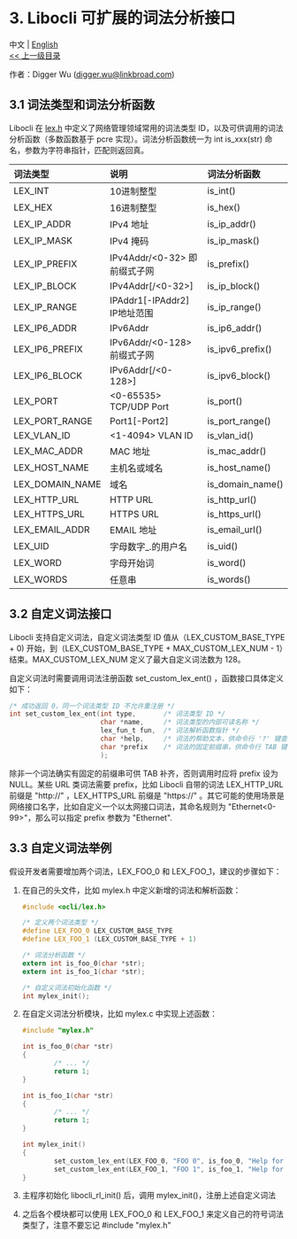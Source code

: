 # 3. Libocli 可扩展的词法分析接口

中文 | [English](Lexical%20Parsing.md)
<br>
[<< 上一级目录](README.zh_CN.md)  

作者：Digger Wu (digger.wu@linkbroad.com)

## 3.1 词法类型和词法分析函数

Libocli 在 [lex.h](../src/lex.h) 中定义了网络管理领域常用的词法类型 ID，以及可供调用的词法分析函数（多数函数基于 pcre 实现）。词法分析函数统一为 int is_xxx(str) 命名，参数为字符串指针，匹配则返回真。

| 词法类型 | 说明 | 词法分析函数 |
| :--- | :--- | :--- |
| LEX_INT | 10进制整型 | is_int() |
| LEX_HEX | 16进制整型 | is_hex() |
| LEX_IP_ADDR | IPv4 地址 | is_ip_addr() |
| LEX_IP_MASK | IPv4 掩码 | is_ip_mask() |
| LEX_IP_PREFIX | IPv4Addr/<0-32> 即前缀式子网 | is_prefix() |
| LEX_IP_BLOCK | IPv4Addr[/<0-32>] | is_ip_block() |
| LEX_IP_RANGE | IPAddr1[-IPAddr2] IP地址范围 | is_ip_range() |
| LEX_IP6_ADDR | IPv6Addr | is_ip6_addr() |
| LEX_IP6_PREFIX | IPv6Addr/<0-128> 前缀式子网 | is_ipv6_prefix() |
| LEX_IP6_BLOCK | IPv6Addr[/<0-128>] | is_ipv6_block() |
| LEX_PORT | <0-65535> TCP/UDP Port | is_port() |
| LEX_PORT_RANGE | Port1[-Port2] | is_port_range() |
| LEX_VLAN_ID | <1-4094> VLAN ID | is_vlan_id() |
| LEX_MAC_ADDR | MAC 地址 | is_mac_addr() |
| LEX_HOST_NAME | 主机名或域名 | is_host_name() |
| LEX_DOMAIN_NAME | 域名 | is_domain_name() |
| LEX_HTTP_URL | HTTP URL | is_http_url() |
| LEX_HTTPS_URL | HTTPS URL | is_https_url() |
| LEX_EMAIL_ADDR | EMAIL 地址 | is_email_url() |
| LEX_UID | 字母数字_.的用户名 | is_uid() |
| LEX_WORD | 字母开始词 | is_word() |
| LEX_WORDS | 任意串 | is_words() |

## 3.2 自定义词法接口

Libocli 支持自定义词法，自定义词法类型 ID 值从（LEX_CUSTOM_BASE_TYPE + 0) 开始，到（LEX_CUSTOM_BASE_TYPE + MAX_CUSTOM_LEX_NUM - 1） 结束。MAX_CUSTOM_LEX_NUM 定义了最大自定义词法数为 128。

自定义词法时需要调用词法注册函数 set_custom_lex_ent() ，函数接口具体定义如下：
```c
/* 成功返回 0，同一个词法类型 ID 不允许重注册 */
int set_custom_lex_ent(int type,       /* 词法类型 ID */
                       char *name,     /* 词法类型的内部可读名称 */
                       lex_fun_t fun,  /* 词法解析函数指针 */
                       char *help,     /* 词法的帮助文本，供命令行 '?' 键查看 */
                       char *prefix    /* 词法的固定前缀串，供命令行 TAB 键自动补齐 */
                       );
```

除非一个词法确实有固定的前缀串可供 TAB 补齐，否则调用时应将 prefix 设为 NULL。某些 URL 类词法需要 prefix，比如 Libocli 自带的词法 LEX_HTTP_URL 前缀是 "http://" ，LEX_HTTPS_URL 前缀是 "https://" 。其它可能的使用场景是网络接口名字，比如自定义一个以太网接口词法，其命名规则为 "Ethernet<0-99>"，那么可以指定 prefix 参数为 "Ethernet".

## 3.3 自定义词法举例

假设开发者需要增加两个词法，LEX_FOO_0 和 LEX_FOO_1，建议的步骤如下：

1. 在自己的头文件，比如 mylex.h 中定义新增的词法和解析函数：
    ```c
    #include <ocli/lex.h>

    /* 定义两个词法类型 */
    #define LEX_FOO_0 LEX_CUSTOM_BASE_TYPE
    #define LEX_FOO_1 (LEX_CUSTOM_BASE_TYPE + 1)

    /* 词法分析函数 */
    extern int is_foo_0(char *str);
    extern int is_foo_1(char *str);

    /* 自定义词法初始化函数 */
    int mylex_init();
    ```

2. 在自定义词法分析模块，比如 mylex.c 中实现上述函数：
    ```c
    #include "mylex.h"

    int is_foo_0(char *str)
    {
            /* ... */
            return 1;
    }

    int is_foo_1(char *str)
    {
            /* ... */
            return 1;
    }

    int mylex_init()
    {
            set_custom_lex_ent(LEX_FOO_0, "FOO 0", is_foo_0, "Help for my foo 0", NULL);
            set_custom_lex_ent(LEX_FOO_1, "FOO 1", is_foo_1, "Help for my foo 1", NULL);
    }
    ```

3. 主程序初始化 libocli_rl_init() 后，调用 mylex_init()，注册上述自定义词法
4. 之后各个模块都可以使用 LEX_FOO_0 和 LEX_FOO_1 来定义自己的符号词法类型了，注意不要忘记 #include "mylex.h"

